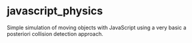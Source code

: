 # javascript_physics
Simple simulation of moving objects with JavaScript using a very basic a posteriori collision detection approach.
